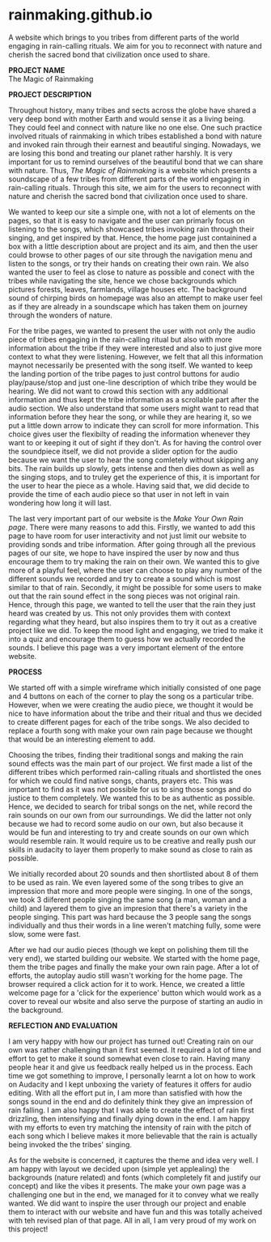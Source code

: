 # rainmaking.github.io
A website which brings to you tribes from different parts of the world engaging in rain-calling rituals.  We aim for you to reconnect with nature and cherish the sacred bond that civilization once used to share.

<b>PROJECT NAME</b><br>
The Magic of Rainmaking

<b>PROJECT DESCRIPTION</b>
<p>Throughout history, many tribes and sects across the globe have shared a very deep bond with mother Earth and would sense it as a living being. They could feel and connect with nature like no one else. One such practice involved rituals of rainmaking in which tribes established a bond with nature and invoked rain through their earnest and beautiful singing. Nowadays, we are losing this bond and treating our planet rather harshly. It is very important for us to remind ourselves of the beautiful bond that we can share with nature. Thus, <i>The Magic of Rainmaking</i> is a website which presents a soundscape of a few tribes from different parts of the world engaging in rain-calling rituals. Through this site, we aim for the users to reconnect with nature and cherish the sacred bond that civilization once used to share.</p>
<p>We wanted to keep our site a simple one, with not a lot of elements on the pages, so that it is easy to navigate and the user can primarly focus on listening to the songs, which showcased tribes invoking rain through their singing, and get inspired by that. Hence, the home page just containined a box with a little description about are project and its aim, and then the user could browse to other pages of our site through the navigation menu and listen to the songs, or try their hands on creating their own rain. We also wanted the user to feel as close to nature as possible and conect with the tribes while navigating the site, hence we chose backgrounds which pictures forests, leaves, farmlands, village houses etc. The background sound of chirping birds on homepage was also an attempt to make user feel as if they are already in a soundscape which has taken them on journey through the wonders of nature.</p>
<p>For the tribe pages, we wanted to present the user with not only the audio piece of tribes engaging in the rain-calling ritual but also with more information about the tribe if they were interested and also to just give more context to what they were listening. However, we felt that all this information maynot necessarily be presented with the song itself. We wanted to keep the landing portion of the tribe pages to just control buttons for audio play/pause/stop and just one-line description of which tribe they would be hearing. We did not want to crowd this section with any additional information and thus kept the tribe information as a scrollable part after the audio section. We also understand that some users might want to read that information before they hear the song, or while they are hearing it, so we put a little down arrow to indicate they can scroll for more information. This choice gives user the flexibilty of reading the information whenever they want to or keeping it out of sight if they don't. As for having the control over the soundpiece itself, we did not provide a slider option for the audio because we want the user to hear the song comletely without skipping any bits. The rain builds up slowly, gets intense and then dies down as well as the singing stops, and to truley get the experience of this, it is important for the user to hear the piece as a whole. Having said that, we did decide to provide the time of each audio piece so that user in not left in vain wondering how long it will last.</p>
<p>The last very important part of our website is the <i>Make Your Own Rain page</i>. There were many reasons to add this. Firstly, we wanted to add this page to have room for user interactivity and not just limit our website to providing sonds and tribe information. After going through all the previous pages of our site, we hope to have inspired the user by now and thus encourage them to try making the rain on their own. We wanted this to give more of a playful feel, where the user can choose to play any number of the different sounds we recorded and try to create a sound which is most similar to that of rain. Secondly, it might be possible for some users to make out that the rain sound effect in the song pieces was not original rain. Hence, through this page, we wanted to tell the user that the rain they just heard was created by us. This not only provides them with context regarding what they heard, but also inspires them to try it out as a creative project like we did. To keep the mood light and engaging, we tried to make it into a quiz and encourage them to guess how we actually recorded the sounds. I believe this page was a very important element of the entore website.</p>

<b>PROCESS</b>
<p>We started off with a simple wireframe which initially consisted of one page and 4 buttons on each of the corner to play the song os a particular tribe. However, when we were creating the audio piece, we thought it would be nice to have information about the tribe and their ritual and thus we decided to create different pages for each of the tribe songs. We also decided to replace a fourth song with make your own rain page because we thought that would be an interesting element to add.</p>
<p>Choosing the tribes, finding their traditional songs and making the rain sound effects was the main part of our project. We first made a list of the different tribes which performed rain-calling rituals and shortlisted the ones for which we could find native songs, chants, prayers etc. This was important to find as it was not possible for us to sing those songs and do justice to them completely. We wanted this to be as authentic as possible. Hence, we decided to search for tribal songs on the net, while record the rain sounds on our own from our surroundings. We did the latter not only because we had to record some audio on our own, but also because it would be fun and interesting to try and create sounds on our own which would resemble rain. It would require us to be creative and really push our skills in audacity to layer them properly to make sound as close to rain as possible.</p>
<p>We initially recorded about 20 sounds and then shortlisted about 8 of them to be used as rain. We even layered some of the song tribes to give an impression that more and more people were singing. In one of the songs, we took 3 diiferent people singing the same song (a man, woman and a child) and layered them to give an impresion that there's a variety in the people singing. This part was hard because the 3 people sang the songs individually and thus their words in a line weren't matching fully, some were slow, some were fast.</p>
<p>After we had our audio pieces (though we kept on polishing them till the very end), we started building our website. We started with the home page, them the tribe pages and finally the make your own rain page. After a lot of efforts, the autoplay audio still wasn't working for the home page. The browser required a click action for it to work. Hence, we created a little welcome page for a 'click for the experience' button which would work as a cover to reveal our wbsite and also serve the purpose of starting an audio in the background.</p>

<b>REFLECTION AND EVALUATION</b>
<p>I am very happy with how our project has turned out! Creating rain on our own was rather challenging than it first seemed. It required a lot of time and effort to get to make it sound somewhat even close to rain. Having many people hear it and give us feedback really helped us in the process. Each time we got something to improve, I personally learnt a lot on how to work on Audacity and I kept unboxing the variety of features it offers for audio editing. With all the effort put in, I am more than satisfied with how the songs sound in the end and do definitely think they give an impression of rain falling. I am also happy that I was able to create the effect of rain first drizzling, then intensifying and finally dying down in the end. I am happy with my efforts to even try matching the intensity of rain with the pitch of each song which I believe makes it more believable that the rain is actually being invoked the the tribes' singing.</p>
<p>As for the website is concerned, it captures the theme and idea very well. I am happy with layout we decided upon (simple yet applealing) the backgrounds (nature related) and fonts (which completely fit and justify our concept) and like the vibes it presents. The make your own page was a challenging one but in the end, we managed for it to convey what we really wanted. We did want to inspire the user through our project and enable them to interact with our website and have fun and this was totally acheived with teh revised plan of that page. All in all, I am very proud of my work on this project!</p>

